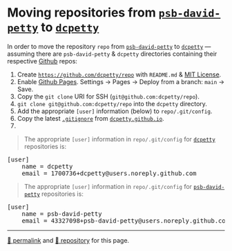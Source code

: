 # Moving repositories from [`psb-david-petty`](https://github.com/psb-david-petty?tab=repositories&sort=name) to [`dcpetty`](https://github.com/dcpetty?tab=repositories&sort=name)

In order to move the repository `repo` from [`psb-david-petty`](https://github.com/github.com/psb-david-petty?tab=repositories&sort=name) to [`dcpetty`](https://github.com/github.com/dcpetty?tab=repositories&sort=name) &mdash; assuming there are `psb-david-petty` &amp; `dcpetty` directories containing their respective [Github](https://github.com/) repos:
 
1. Create [`https://github.com/dcpetty/repo`](https://github.com/dcpetty/repo) with `README.md` & [MIT License](https://docs.github.com/en/repositories/managing-your-repositorys-settings-and-features/customizing-your-repository/licensing-a-repository). 
1. Enable [Github Pages](https://pages.github.com/). Settings &rarr; Pages &rarr; Deploy from a branch: `main` &rarr; Save.
1. Copy the `git clone` URI for SSH (`git@github.com:dcpetty/repo`).
1. `git clone git@github.com:dcpetty/repo` into the `dcpetty` directory.
1. Add the appropriate `[user]` information (below) to `repo/.git/config`.
1. Copy the latest [`.gitignore`](https://raw.githubusercontent.com/dcpetty/first/refs/heads/main/.gitignore) from [`dcpetty.github.io`](https://github.com/dcpetty/dcpetty.github.io/tree/main).
1. 

> The appropriate `[user]` information in `repo/.git/config` for [`dcpetty`](https://github.com/dcpetty?tab=repositories&sort=name) repositories is:
<pre>[user]
    name = dcpetty
    email = 1700736+dcpetty@users.noreply.github.com</pre>

> The appropriate `[user]` information in `repo/.git/config` for [`psb-david-petty`](https://github.com/psb-david-petty?tab=repositories&sort=name) repositories is:
<pre>[user]
    name = psb-david-petty
    email = 43327098+psb-david-petty@users.noreply.github.com</pre>

<hr>

[&#128279; permalink](https://dcpetty.github.io/move/) and [&#128297; repository](https://github.com/dcpetty/dcpetty.github.io/blob/master/move/index.md) for this page.

